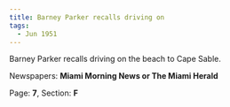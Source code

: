```yaml
---  
title: Barney Parker recalls driving on  
tags:  
  - Jun 1951  
---  
```

  
Barney Parker recalls driving on the beach to Cape Sable.  
  
Newspapers: **Miami Morning News or The Miami Herald**  
  
Page: **7**, Section: **F** 
